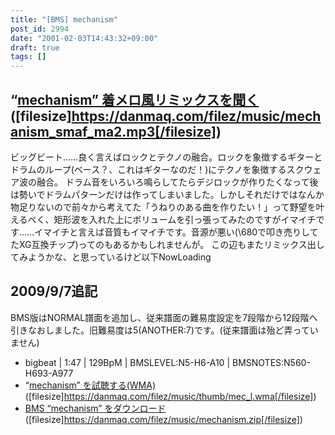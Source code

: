 ```yaml
---
title: "[BMS] mechanism"
post_id: 2994
date: "2001-02-03T14:43:32+09:00"
draft: true
tags: []
---
```



## “[mechanism” 着メロ風リミックスを聞く](https://danmaq.com/filez/music/mechanism_smaf_ma2.mp3) ([filesize]https://danmaq.com/filez/music/mechanism_smaf_ma2.mp3[/filesize])

ビッグビート……良く言えばロックとテクノの融合。ロックを象徴するギターとドラムのループ(ベース？、これはギターなのだ！)にテクノを象徴するスクウェア波の融合。  ドラム音をいろいろ鳴らしてたらデジロックが作りたくなって後は勢いでドラムパターンだけは作ってしまいました。しかしそれだけではなんか物足りないので前々から考えてた「うねりのある曲を作りたい！」って野望を叶えるべく、矩形波を入れた上にボリュームを引っ張ってみたのですがイマイチです……イマイチと言えば音質もイマイチです。音源が悪い(\680で叩き売りしてたXG互換チップ)ってのもあるかもしれませんが。 この辺もまたリミックス出してみようかな、と思っているけど以下NowLoading

## 2009/9/7追記
BMS版はNORMAL譜面を追加し、従来譜面の難易度設定を7段階から12段階へ引きなおしました。旧難易度は5(ANOTHER:7)です。(従来譜面は殆ど弄っていません)

  * bigbeat | 1:47 | 129BpM | BMSLEVEL:N5-H6-A10 | BMSNOTES:N560-H693-A977
  * “[mechanism” を試聴する(WMA)](https://danmaq.com/filez/music/thumb/mec_l.wma) ([filesize]https://danmaq.com/filez/music/thumb/mec_l.wma[/filesize])
  * [BMS “mechanism” をダウンロード](https://danmaq.com/filez/music/mechanism.zip) ([filesize]https://danmaq.com/filez/music/mechanism.zip[/filesize])
